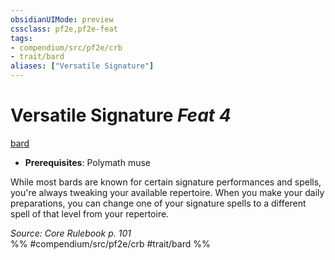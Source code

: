 ```yaml
---
obsidianUIMode: preview
cssclass: pf2e,pf2e-feat
tags:
- compendium/src/pf2e/crb
- trait/bard
aliases: ["Versatile Signature"]
---
```

# Versatile Signature  *Feat 4*  
[bard](/rules/traits/bard.md)  

- **Prerequisites**: Polymath muse

While most bards are known for certain signature performances and spells, you're always tweaking your available repertoire. When you make your daily preparations, you can change one of your signature spells to a different spell of that level from your repertoire.

*Source: Core Rulebook p. 101*  
%% #compendium/src/pf2e/crb #trait/bard %%